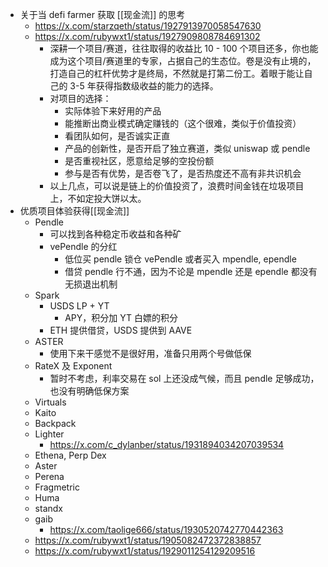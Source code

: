 - 关于当 defi farmer 获取 [[现金流]] 的思考
	- https://x.com/starzqeth/status/1927913970058547630
	- https://x.com/rubywxt1/status/1927909808784691302
		- 深耕一个项目/赛道，往往取得的收益比 10 - 100 个项目还多，你也能成为这个项目/赛道里的专家，占据自己的生态位。卷是没有止境的，打造自己的杠杆优势才是终局，不然就是打第二份工。着眼于能让自己的 3-5 年获得指数级收益的能力的选择。
		- 对项目的选择：
			- 实际体验下来好用的产品
			- 能推断出商业模式确定赚钱的（这个很难，类似于价值投资）
			- 看团队如何，是否诚实正直
			- 产品的创新性，是否开启了独立赛道，类似 uniswap 或 pendle
			- 是否重视社区，愿意给足够的空投份额
			- 参与是否有优势，是否卷飞了，是否热度还不高有非共识机会
		- 以上几点，可以说是链上的价值投资了，浪费时间金钱在垃圾项目上，不如定投大饼以太。
- 优质项目体验获得[[现金流]]
	- Pendle
		- 可以找到各种稳定币收益和各种矿
		- vePendle 的分红
			- 低位买 pendle 锁仓 vePendle 或者买入 mpendle, ependle
			- 借贷 pendle 行不通，因为不论是 mpendle 还是 ependle 都没有无损退出机制
	- Spark
		- USDS LP + YT
			- APY，积分加 YT 白嫖的积分
		- ETH 提供借贷，USDS 提供到 AAVE
	- ASTER
		- 使用下来干感觉不是很好用，准备只用两个号做低保
	- RateX 及 Exponent
		- 暂时不考虑，利率交易在 sol 上还没成气候，而且 pendle 足够成功，也没有明确低保方案
	- Virtuals
	- Kaito
	- Backpack
	- Lighter
		- https://x.com/c_dylanber/status/1931894034207039534
	- Ethena, Perp Dex
	- Aster
	- Perena
	- Fragmetric
	- Huma
	- standx
	- gaib
		- https://x.com/taolige666/status/1930520742770442363
	- https://x.com/rubywxt1/status/1905082472372838857
	- https://x.com/rubywxt1/status/1929011254129209516